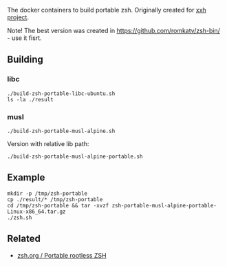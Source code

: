 The docker containers to build portable zsh. Originally created for [xxh project](https://github.com/xxh/xxh).

Note! The best version was created in https://github.com/romkatv/zsh-bin/ - use it fisrt.

## Building
### libc
```shell script
./build-zsh-portable-libc-ubuntu.sh
ls -la ./result
```

### musl
```
./build-zsh-portable-musl-alpine.sh
```
Version with relative lib path: 
```
./build-zsh-portable-musl-alpine-portable.sh
```

## Example
```
mkdir -p /tmp/zsh-portable
cp ./result/* /tmp/zsh-portable 
cd /tmp/zsh-portable && tar -xvzf zsh-portable-musl-alpine-portable-Linux-x86_64.tar.gz
./zsh.sh
```

## Related
* [zsh.org / Portable rootless ZSH](https://www.zsh.org/mla/workers/2019/msg00866.html)
